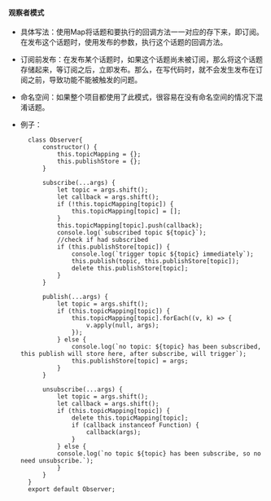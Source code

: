#### 观察者模式

* 具体写法：使用Map将话题和要执行的回调方法一一对应的存下来，即订阅。在发布这个话题时，使用发布的参数，执行这个话题的回调方法。

* 订阅前发布：在发布某个话题时，如果这个话题尚未被订阅，那么将这个话题存储起来，等订阅之后，立即发布。那么，在写代码时，就不会发生发布在订阅之前，导致功能不能被触发的问题。

* 命名空间：如果整个项目都使用了此模式，很容易在没有命名空间的情况下混淆话题。

* 例子：

		class Observer{
			constructor() {
				this.topicMapping = {};
				this.publishStore = {};
			}	  

			subscribe(...args) {
				let topic = args.shift();
				let callback = args.shift();
				if (!this.topicMapping[topic]) {
					this.topicMapping[topic] = [];
				}
				this.topicMapping[topic].push(callback);
				console.log(`subscribed topic ${topic}`);
				//check if had subscribed
				if (this.publishStore[topic]) {
					console.log(`trigger topic ${topic} immediately`);
					this.publish(topic, this.publishStore[topic]);
					delete this.publishStore[topic];
				}
			}
		  
			publish(...args) {
				let topic = args.shift();
				if (this.topicMapping[topic]) {
					this.topicMapping[topic].forEach((v, k) => {
						v.apply(null, args);
					});
				} else {
					console.log(`no topic: ${topic} has been subscribed, this publish will store here, after subscribe, will trigger`);
					this.publishStore[topic] = args;
				}
			}
		  
			unsubscribe(...args) {
				let topic = args.shift();
				let callback = args.shift();
				if (this.topicMapping[topic]) {
					delete this.topicMapping[topic];
					if (callback instanceof Function) {
						callback(args);
					}
				} else {
				console.log(`no topic ${topic} has been subscribe, so no need unsubscribe.`);
				}
			}
		}
		export default Observer;
<!--stackedit_data:
eyJoaXN0b3J5IjpbMTA0MDcyMTI3MV19
-->